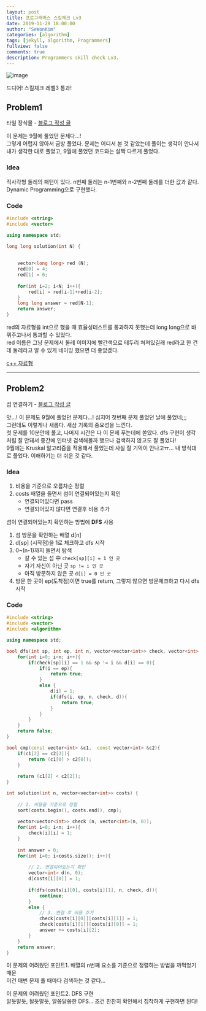 ```yaml
---
layout: post
title: 프로그래머스 스킬체크 Lv3
date: 2019-11-29 18:00:00
author: "SeWonKim"
categories: [algorithm]
tags: [jekyll, algorithm, Programmers]
fullview: false
comments: true
description: Programmers skill check Lv3.
---
```


![image](https://user-images.githubusercontent.com/30452963/69855023-e783ed80-12cd-11ea-8606-6d1ffcf1af02.png)

드디어! 스킬체크 레벨3 통과! 

## Problem1

타일 장식물 - [블로그 작성 글](https://sewonkimm.github.io/algorithm/2019/09/09/Tile.html)

이 문제는 9월에 풀었던 문제다...!     
그렇게 어렵지 않아서 금방 풀었다. 문제는 어디서 본 것 같았는데 풀이는 생각이 안나서 내가 생각한 대로 풀었고, 9월에 풀었던 코드와는 살짝 다르게 풀었다. 
 

### Idea

직사각형 둘레의 패턴이 있다. n번째 둘레는 n-1번째와 n-2번째 둘레를 더한 값과 같다.     
Dynamic Programming으로 구현했다.


### Code
```cpp
#include <string>
#include <vector>

using namespace std;

long long solution(int N) {
    
    
    vector<long long> red (N);
    red[0] = 4;
    red[1] = 6;
    
    for(int i=2; i<N; i++){
        red[i] = red[i-1]+red[i-2];
    }
    long long answer = red[N-1];    
    return answer;
}
```

red의 자료형을 int으로 했을 때 효율성테스트를 통과하지 못했는데 long long으로 바꿔주고나서 통과할 수 있었다.     
red 이름은 그냥 문제에서 둘레 이미지에 빨간색으로 테두리 쳐져있길래 red라고 한 건데 둘레라고 알 수 있게 네이밍 했으면 더 좋았겠다. 

[c++ 자료형](http://melonicedlatte.com/algorithm/2018/03/04/022437.html)

---

## Problem2

섬 연결하기 - [블로그 작성 글](https://sewonkimm.github.io/algorithm/2019/09/09/ConnectIsland.html)

앗...! 이 문제도 9월에 풀었던 문제다...! 심지어 첫번째 문제 풀었던 날에 풀었네;;;      
그런데도 이렇게나 새롭다. 새삼 기록의 중요성을 느낀다.    
첫 문제를 10분안에 풀고, 나머지 시간은 다 이 문제 푸는데에 쏟았다. dfs 구현이 생각처럼 잘 안돼서 중간에 인터넷 검색해볼까 했으나 검색하지 않고도 잘 풀었다!     
9월에는 Kruskal 알고리즘을 적용해서 풀었는데 사실 잘 기억이 안나고ㅠ... 내 방식대로 풀었다. 이해하기는 더 쉬운 것 같다.


### Idea

1. 비용을 기준으로 오름차순 정렬
2. costs 배열을 돌면서 섬이 연결되어있는지 확인
    - 연결되어있다면 pass
    - 연결되어있지 않다면 연결후 비용 추가

섬이 연결되어있는지 확인하는 방법에 **DFS** 사용

1. 섬 방문을 확인하는 배열 d[n]
2. d[sp] (시작점)을 1로 체크하고 dfs 시작
3. 0~(n-1)까지 돌면서 탐색
    - 갈 수 있는 섬 中 `check[sp][i] = 1 인 곳`
    - 자기 자신이 아닌 곳 `sp != i 인 곳`
    - 아직 방문하지 않은 곳 `d[i] = 0 인 곳`
4. 방문 한 곳이 ep(도착점)이면 true를 return, 그렇지 않으면 방문체크하고 다시 dfs 시작


### Code
```cpp
#include <string>
#include <vector>
#include <algorithm>

using namespace std;

bool dfs(int sp, int ep, int n, vector<vector<int>> check, vector<int> d){
    for(int i=0; i<n; i++){
        if(check[sp][i] == 1 && sp != i && d[i] == 0){
            if(i == ep){
                return true;
            }
            else {
                d[i] = 1;
                if(dfs(i, ep, n, check, d)){
                    return true;
                }
            }
        }
    }
    return false;
}

bool cmp(const vector<int> &c1,  const vector<int> &c2){
    if(c1[2] == c2[2]){
        return (c1[0] > c2[0]);
    }
    
    return (c1[2] < c2[2]);
}

int solution(int n, vector<vector<int>> costs) {
    
    // 1. 비용을 기준으로 정렬
    sort(costs.begin(), costs.end(), cmp);
    
    vector<vector<int>> check (n, vector<int>(n, 0));
    for(int i=0; i<n; i++){
        check[i][i] = 1;
    }
    
    int answer = 0;
    for(int i=0; i<costs.size(); i++){
        
        // 2. 연결되어있는지 확인
        vector<int> d(n, 0);
        d[costs[i][0]] = 1;
        
        if(dfs(costs[i][0], costs[i][1], n, check, d)){
            continue;
        }
        else {
            // 3. 연결 후 비용 추가
            check[costs[i][0]][costs[i][1]] = 1;
            check[costs[i][1]][costs[i][0]] = 1;
            answer += costs[i][2];
        }
    }
    return answer;
}
```

이 문제의 어려웠던 포인트1. 배열의 n번째 요소를 기준으로 정렬하는 방법을 까먹었기 때문     
이건 매번 문제 풀 때마다 검색하는 것 같다...

이 문제의 어려웠던 포인트2. DFS 구현     
알듯말듯, 될듯말듯, 알쏭달쏭한 DFS... 조건 찬찬히 확인해서 침착하게 구현하면 된다!